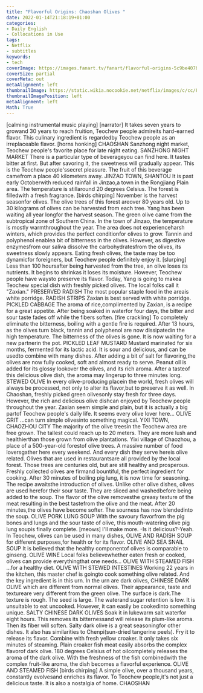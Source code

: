 ```yaml
---
title: "Flavorful Origins: Chaoshan Olives "
date: 2022-01-14T21:18:19+01:00
categories:
- Daily English
- Collocations in Use
tags:
- Netflix
- subtitles
keywords:
- tech
coverImage: https://images.fanart.tv/fanart/flavorful-origins-5c9be407b787f.jpg
coverSize: partial
coverMeta: out
metaAlignment: left
thumbnailImage: https://static.wikia.nocookie.net/netflix/images/c/cc/Flavorful_Origins_S3.JPG/revision/latest?cb=20201121013901
thumbnailImagePosition: left
metaAlignment: left
Math: True
---
```


<!--more-->

[calming instrumental music playing]
[narrator] It takes seven years to growand 30 years to reach fruition,
Teochew people admireits hard-earned flavor.
This culinary ingredient is regardedby Teochew people
as an irreplaceable flavor.
[horns honking]
CHAOSHAN
Sanzhong night market, Teochew people's favorite place for late night eating.
SANZHONG NIGHT MARKET
There is a particular type of beverageyou can find here.
It tastes bitter at first.
But after savoring it,
the sweetness will gradually appear.
This is the Teochew people'ssecret pleasure.
The fruit of this beverage camefrom a place 40 kilometers away.
JINZAO TOWN, SHANTOU
It is past early Octoberwith reduced rainfall
in Jinzao,a town in the Rongjiang Plain area.
The temperature is stillaround 20 degrees Celsius.
The forest is filledwith a fresh fragrance.
[birds chirping]
November is the harvest seasonfor olives.
The olive trees of this forest areover 80 years old.
Up to 30 kilograms of olives can be harvested from each tree.
Yang has been waiting all year longfor the harvest season.
The green olive came from the subtropical zone of Southern China.
In the town of Jinzao,
the temperature is mostly warmthroughout the year.
The area does not experienceharsh winters,
which provides the perfect conditionfor olives to grow.
Tannin and polyphenol enablea bit of bitterness in the olives.
However, as digestive enzymesfrom our saliva
dissolve the carbohydratesfrom the olives,
its sweetness slowly appears.
Eating fresh olives,
the taste may be too dynamicfor foreigners,
but Teochew people definitely enjoy it.
[slurping]
Less than 100 hoursafter being harvested from the tree,
an olive loses its nutrients.
It begins to shrinkas it loses its moisture.
However, Teochew people have waysto preserve its flavor.
Today, Yang is going to makea Teochew special dish
with freshly picked olives.
The local folks call it "Zaxian."
PRESERVED RADISH
The most popular staple food in the areais white porridge.
RADISH STRIPS
Zaxian is best served with white porridge.
PICKLED CABBAGE
The aroma of rice,complimented by Zaxian,
is a recipe for a great appetite.
After being soaked in waterfor four days,
the bitter and sour taste fades off
while the fibers soften.
[fire crackling]
To completely eliminate the bitterness,
boiling with a gentle fire is required.
After 13 hours,
as the olives turn black,
tannin and polyphenol
are now dissipatedin the high temperature.
The bitterness of the olives is gone.
It is now waiting for a new partnerin the pot.
PICKLED LEAF MUSTARD
Mustard marinated for six months,
fermented for its lactic acid.
It is sour and delicious,
and can be usedto combine with many dishes.
After adding a bit of salt for flavoring,the olives are now fully cooked,
soft and almost ready to serve.
Peanut oil is added for its glossy lookover the olives,
and its rich aroma.
After a tasteof this delicious olive dish,
the aroma may lingerup to three minutes long.
STEWED OLIVE
In every olive-producing placein the world,
fresh olives will always be processed,
not only to alter its flavor,but to preserve it as well.
In Chaoshan, freshly picked green olivesonly stay fresh for three days.
However, the rich and delicious olive dishcan enjoyed by Teochew people
throughout the year.
Zaxian seem simple and plain,
but it is actually a big partof Teochew people's daily life.
It seems every olive lover here...
OLIVE GRIT
...can turn simple olivesinto something magical.
YIXI TOWN, CHAOZHOU CITY
The majority of the olive treesin the Teochew area are free grown.
The tallest could reach up to 20 meters.
They are more lush and healthierthan those grown from olive plantations.
Yixi village of Chaozhou,
a place of a 500-year-old forestof olive trees.
A massive number of food loversgather here every weekend.
And every dish they serve hereis olive related.
Olives that are used in restaurantsare all provided by the local forest.
Those trees are centuries old,
but are still healthy and prosperous.
Freshly collected olives are firmand bountiful,
the perfect ingredient for cooking.
After 30 minutes of boiling pig lung,
it is now time for seasoning.
The recipe awaitsthe introduction of olives.
Unlike other olive dishes,
olives are used herefor their sour taste.
They are sliced and washedbefore being added to the soup.
The flavor of the olive removesthe greasy texture of the meat
resulting in the best tastefrom the olive and the meat.
After 20 minutes,the olives have become softer.
The sourness has now blendedinto the soup.
OLIVE PORK LUNG SOUP
With the savoury flavorfrom the pig bones and lungs
and the sour taste of olive,
this mouth-watering olive pig lung soupis finally complete.
[meows]
I'll make more.
-Is it delicious?-Yeah.
In Teochew, olives can be used in many dishes,
OLIVE AND RADISH SOUP
for different purposes,for health or for its flavor.
OLIVE AND SEA SNAIL SOUP
It is believed that the healthy componentof olives is comparable to ginseng.
OLIVE WINE
Local folks believewhether eaten fresh or cooked,
olives can provide everythingthat one needs...
OLIVE WITH STEAMED FISH
...for a healthy diet.
OLIVE WITH STEWED INTESTINES
Working 22 years in the kitchen,
this master chef is goingto cook something olive related.
And the key ingredient is in this urn.
In the urn are dark olives,
CHINESE DARK OLIVE
which are different from normal olives.
Their appearance, taste and textureare very different
from the green olive.
The surface is dark.The texture is rough.
The seed is large. The waterand sugar retention is low.
It is unsuitable to eat uncooked.
However, it can easily be cookedinto something unique.
SALTY CHINESE DARK OLIVES
Soak it in lukewarm salt waterfor eight hours.
This removes its bitternessand will release its plum-like aroma.
Then its fiber will soften.
Salty dark olive is a great seasoningfor other dishes.
It also has similarities to Chenpi(sun-dried tangerine peels).
Fry it to release its flavor.
Combine with fresh yellow croaker.
It only takes six minutes of steaming.
Plain croaker fish meat
easily absorbs the complex flavorof dark olive.
180 degrees Celsius of hot oilcompletely releases the aroma
of the dark olive.
With the freshness of the fish combinedwith the complex fruit-like aroma,
the dish becomes a flavorful experience.
OLIVE AND STEAMED FISH
[birds chirping]
A simple olive, over a thousand years,
constantly evolvesand enriches its flavor.
To Teochew people,it's not just a delicious taste.
It is also a nostalgia of home.
CHAOSHAN
